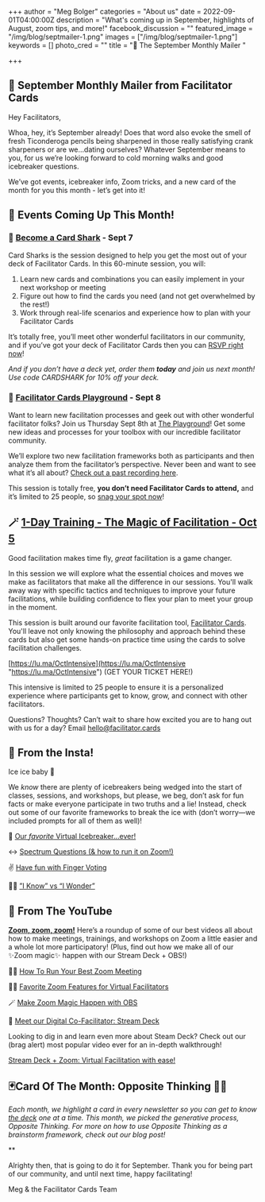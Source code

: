 +++
author = "Meg Bolger"
categories = "About us"
date = 2022-09-01T04:00:00Z
description = "What's coming up in September, highlights of August, zoom tips, and more!"
facebook_discussion = ""
featured_image = "/img/blog/septmailer-1.png"
images = ["/img/blog/septmailer-1.png"]
keywords = []
photo_cred = ""
title = "🥞 The September Monthly Mailer "

+++
## 🥞 **September Monthly Mailer from Facilitator Cards**

Hey Facilitators,

Whoa, hey, it’s September already! Does that word also evoke the smell of fresh Ticonderoga pencils being sharpened in those really satisfying crank sharpeners or are we…dating ourselves? Whatever September means to you, for us we’re looking forward to cold morning walks and good icebreaker questions.

We’ve got events, icebreaker info, Zoom tricks, and a new card of the month for you this month - let’s get into it!

## **📆 Events Coming Up This Month!**

### **🦈** [**Become a Card Shark**](https://lu.ma/cardsharks) **- Sept 7**

Card Sharks is the session designed to help you get the most out of your deck of Facilitator Cards. In this 60-minute session, you will:

1. Learn new cards and combinations you can easily implement in your next workshop or meeting
2. Figure out how to find the cards you need (and not get overwhelmed by the rest!)
3. Work through real-life scenarios and experience how to plan with your Facilitator Cards

It’s totally free, you’ll meet other wonderful facilitators in our community, and if you’ve got your deck of Facilitator Cards then you can [RSVP right now](https://lu.ma/cardsharks)!

_And if you don’t have a deck yet, order them **today** and join us next month! Use code CARDSHARK for 10% off your deck._

### **🤸** [**Facilitator Cards Playground**](https://lu.ma/playground) **- Sept 8**

Want to learn new facilitation processes and geek out with other wonderful facilitator folks? Join us Thursday Sept 8th at [The Playground](https://lu.ma/playground)! Get some new ideas and processes for your toolbox with our incredible facilitator community.

We’ll explore two new facilitation frameworks both as participants and then analyze them from the facilitator’s perspective. Never been and want to see what it’s all about? [Check out a past recording here](https://youtu.be/XZwoXwZ9-1g).

This session is totally free, **you don’t need Facilitator Cards to attend,** and it’s limited to 25 people, so [snag your spot now](https://lu.ma/playground)!

## **🪄** [**1-Day Training - The Magic of Facilitation - Oct 5**](https://www.notion.so/September-Monthly-Mailer-c3056122d8434827a6daca53abfb4039)

Good facilitation makes time fly, _great_ facilitation is a game changer.

In this session we will explore what the essential choices and moves we make as facilitators that make all the difference in our sessions. You'll walk away way with specific tactics and techniques to improve your future facilitations, while building confidence to flex your plan to meet your group in the moment.

This session is built around our favorite facilitation tool, [Facilitator Cards](http://facilitator.cards/). You'll leave not only knowing the philosophy and approach behind these cards but also get some hands-on practice time using the cards to solve facilitation challenges.

[https://lu.ma/OctIntensive](https://lu.ma/OctIntensive "https://lu.ma/OctIntensive") (GET YOUR TICKET HERE!)

This intensive is limited to 25 people to ensure it is a personalized experience where participants get to know, grow, and connect with other facilitators.

Questions? Thoughts? Can’t wait to share how excited you are to hang out with us for a day? Email hello@facilitator.cards

## 📸 **From the Insta!**

Ice ice baby 🥶

We _know_ there are plenty of icebreakers being wedged into the start of classes, sessions, and workshops, but please, we beg, don’t ask for fun facts or make everyone participate in two truths and a lie! Instead, check out some of our favorite frameworks to break the ice with (don’t worry—we included prompts for all of them as well)!

🫣 [Our _favorite_ Virtual Icebreaker…ever!](https://www.instagram.com/p/CfZMI-rLAGH/)

↔ [Spectrum Questions (& how to run it on Zoom!)](https://www.instagram.com/p/Cdn7mLCL8_V/)

✌️ [Have fun with Finger Voting](https://www.instagram.com/p/CdV4TZcrki6/)

🤷‍♀️ [”I Know” vs “I Wonder”](https://www.instagram.com/p/Ccx87W9rdOq/)

## 🔴 From The YouTube

[**Zoom, zoom, zoom!**](https://youtu.be/gTIcIzKjGjg) Here’s a roundup of some of our best videos all about how to make meetings, trainings, and workshops on Zoom a little easier and a whole lot more participatory! (Plus, find out how we make all of our ✨Zoom magic✨ happen with our Stream Deck + OBS!)

🏃‍♀️ [How To Run Your Best Zoom Meeting](https://youtu.be/LdAWRpADzG4)

🧑‍🏫 [Favorite Zoom Features for Virtual Facilitators](https://youtu.be/Sr-UU3Edr54)

🪄 [Make Zoom Magic Happen with OBS](https://youtu.be/wW1E4PtDz9k)

📲 [Meet our Digital Co-Facilitator: Stream Deck](https://youtu.be/uu9zbZkIKcI)

Looking to dig in and learn even more about Steam Deck? Check out our (brag alert) most popular video ever for an in-depth walkthrough!

[Stream Deck + Zoom: Virtual Facilitation with ease!](https://youtu.be/_8uZ40_z2Dc)

## 🃏Card Of The Month: Opposite Thinking 🔁🤔

_Each month, we highlight a card in every newsletter so you can get to know_ [_the deck_](http://shop.facilitator.cards) _one at a time. This month, we picked the generative process, Opposite Thinking. For more on how to use Opposite Thinking as a brainstorm framework, check out our blog post!_

\**

Alrighty then, that is going to do it for September. Thank you for being part of our community, and until next time, happy facilitating!

Meg & the Facilitator Cards Team